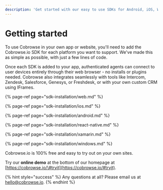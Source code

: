 ```yaml
---
description: 'Get started with our easy to use SDKs for Android, iOS, Windows and Web.'
---
```


# Getting started

To use Cobrowse in your own app or website, you'll need to add the Cobrowse.io SDK for each platform you want to support. We've made this as simple as possible, with just a few lines of code.

Once each SDK is added to your app, authenticated agents can connect to user devices entirely through their web browser - no installs or plugins needed. Cobrowse also integrates seamlessly with tools like Intercom, Zendesk, Salesforce, Genesys, or Freshdesk, or with your own custom CRM using IFrames.

{% page-ref page="sdk-installation/web.md" %}

{% page-ref page="sdk-installation/ios.md" %}

{% page-ref page="sdk-installation/android.md" %}

{% page-ref page="sdk-installation/react-native.md" %}

{% page-ref page="sdk-installation/xamarin.md" %}

{% page-ref page="sdk-installation/windows.md" %}

Cobrowse.io is 100% free and easy to try out on your own sites.

Try our **online demo** at the bottom of our homepage at [https://cobrowse.io/\#tryit](https://cobrowse.io/#tryit).

{% hint style="success" %}
Any questions at all? Please email us at [hello@cobrowse.io](mailto:hello@cobrowse.io).
{% endhint %}

